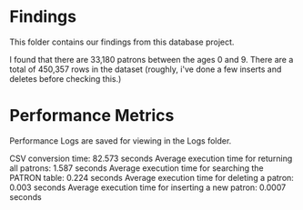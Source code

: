 # Findings

This folder contains our findings from this database project.

I found that there are 33,180 patrons between the ages 0 and 9. There are a total of 450,357 rows in the dataset (roughly, i've done a few inserts and deletes before checking this.) 

# Performance Metrics

Performance Logs are saved for viewing in the Logs folder.

CSV conversion time: 82.573 seconds
Average execution time for returning all patrons: 1.587 seconds
Average execution time for searching the PATRON table: 0.224 seconds
Average execution time for deleting a patron: 0.003 seconds
Average execution time for inserting a new patron: 0.0007 seconds
